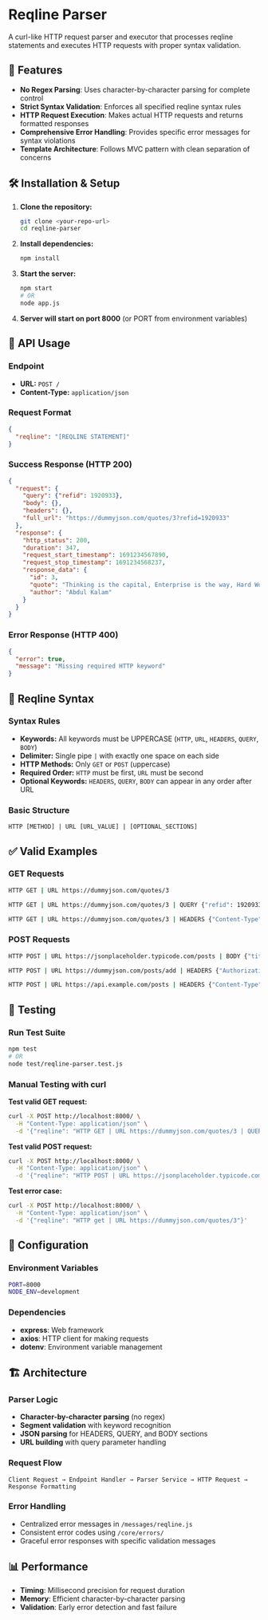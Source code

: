 # Reqline Parser

A curl-like HTTP request parser and executor that processes reqline statements and executes HTTP requests with proper syntax validation.

## 🚀 Features

- **No Regex Parsing**: Uses character-by-character parsing for complete control
- **Strict Syntax Validation**: Enforces all specified reqline syntax rules
- **HTTP Request Execution**: Makes actual HTTP requests and returns formatted responses
- **Comprehensive Error Handling**: Provides specific error messages for syntax violations
- **Template Architecture**: Follows MVC pattern with clean separation of concerns

## 🛠️ Installation & Setup

1. **Clone the repository:**
   ```bash
   git clone <your-repo-url>
   cd reqline-parser
   ```

2. **Install dependencies:**
   ```bash
   npm install
   ```

3. **Start the server:**
   ```bash
   npm start
   # OR
   node app.js
   ```

4. **Server will start on port 8000** (or PORT from environment variables)

## 📡 API Usage

### Endpoint
- **URL:** `POST /`
- **Content-Type:** `application/json`

### Request Format
```json
{
  "reqline": "[REQLINE STATEMENT]"
}
```

### Success Response (HTTP 200)
```json
{
  "request": {
    "query": {"refid": 1920933},
    "body": {},
    "headers": {},
    "full_url": "https://dummyjson.com/quotes/3?refid=1920933"
  },
  "response": {
    "http_status": 200,
    "duration": 347,
    "request_start_timestamp": 1691234567890,
    "request_stop_timestamp": 1691234568237,
    "response_data": {
      "id": 3,
      "quote": "Thinking is the capital, Enterprise is the way, Hard Work is the solution.",
      "author": "Abdul Kalam"
    }
  }
}
```

### Error Response (HTTP 400)
```json
{
  "error": true,
  "message": "Missing required HTTP keyword"
}
```

## 📝 Reqline Syntax

### Syntax Rules
- **Keywords:** All keywords must be UPPERCASE (`HTTP`, `URL`, `HEADERS`, `QUERY`, `BODY`)
- **Delimiter:** Single pipe `|` with exactly one space on each side
- **HTTP Methods:** Only `GET` or `POST` (uppercase)
- **Required Order:** `HTTP` must be first, `URL` must be second
- **Optional Keywords:** `HEADERS`, `QUERY`, `BODY` can appear in any order after URL

### Basic Structure
```
HTTP [METHOD] | URL [URL_VALUE] | [OPTIONAL_SECTIONS]
```

## ✅ Valid Examples

### GET Requests
```bash
HTTP GET | URL https://dummyjson.com/quotes/3

HTTP GET | URL https://dummyjson.com/quotes/3 | QUERY {"refid": 1920933}

HTTP GET | URL https://dummyjson.com/quotes/3 | HEADERS {"Content-Type": "application/json"} | QUERY {"refid": 1920933}
```

### POST Requests
```bash
HTTP POST | URL https://jsonplaceholder.typicode.com/posts | BODY {"title": "Test Post", "userId": 1}

HTTP POST | URL https://dummyjson.com/posts/add | HEADERS {"Authorization": "Bearer token"} | BODY {"title": "My Post", "userId": 5}

HTTP POST | URL https://api.example.com/posts | HEADERS {"Content-Type": "application/json"} | QUERY {"debug": "true"} | BODY {"title": "Complete Example", "userId": 1}
```

## 🧪 Testing

### Run Test Suite
```bash
npm test
# OR
node test/reqline-parser.test.js
```

### Manual Testing with curl

**Test valid GET request:**
```bash
curl -X POST http://localhost:8000/ \
  -H "Content-Type: application/json" \
  -d '{"reqline": "HTTP GET | URL https://dummyjson.com/quotes/3 | QUERY {\"refid\": 1920933}"}'
```

**Test valid POST request:**
```bash
curl -X POST http://localhost:8000/ \
  -H "Content-Type: application/json" \
  -d '{"reqline": "HTTP POST | URL https://jsonplaceholder.typicode.com/posts | BODY {\"title\": \"Test Post\", \"userId\": 1}"}'
```

**Test error case:**
```bash
curl -X POST http://localhost:8000/ \
  -H "Content-Type: application/json" \
  -d '{"reqline": "HTTP get | URL https://dummyjson.com/quotes/3"}'
```

## 🔧 Configuration

### Environment Variables
```bash
PORT=8000 
NODE_ENV=development
```

### Dependencies
- **express**: Web framework
- **axios**: HTTP client for making requests
- **dotenv**: Environment variable management

## 🏗️ Architecture

### Parser Logic
- **Character-by-character parsing** (no regex)
- **Segment validation** with keyword recognition
- **JSON parsing** for HEADERS, QUERY, and BODY sections
- **URL building** with query parameter handling

### Request Flow
```
Client Request → Endpoint Handler → Parser Service → HTTP Request → Response Formatting
```

### Error Handling
- Centralized error messages in `/messages/reqline.js`
- Consistent error codes using `/core/errors/`
- Graceful error responses with specific validation messages

## 📊 Performance

- **Timing**: Millisecond precision for request duration
- **Memory**: Efficient character-by-character parsing
- **Validation**: Early error detection and fast failure
